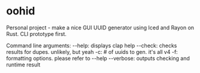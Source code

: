 # oohid
Personal project - make a nice GUI UUID generator using Iced and Rayon on Rust. CLI prototype first.

Command line arguments:
--help: displays clap help
--check: checks results for dupes. unlikely, but yeah
-c: # of uuids to gen. it's all v4
-f: formatting options. please refer to --help
--verbose: outputs checking and runtime result
